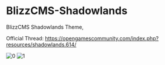 # BlizzCMS-Shadowlands

BlizzCMS Shadowlands Theme,

Official Thread: https://opengamescommunity.com/index.php?resources/shadowlands.614/


![0](https://github.com/Open-Games-Community/BlizzCMS-Shadowlands/assets/89811188/47a0f492-f318-43a0-8f6d-e644c8f2776e)
![1](https://github.com/Open-Games-Community/BlizzCMS-Shadowlands/assets/89811188/d38e9306-3db7-43ab-9fc0-34558c0a5d15)
